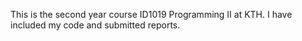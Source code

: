 This is the second year course ID1019 Programming II at KTH. I have included my code and submitted reports.
